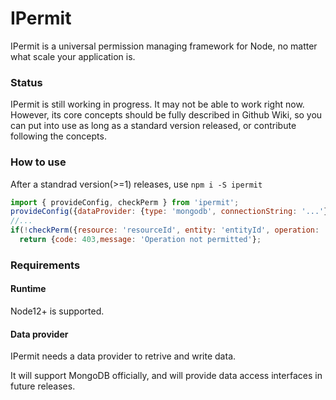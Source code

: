 # IPermit
IPermit is a universal permission managing framework for Node, no matter what scale your application is.

### Status
IPermit is still working in progress. It may not be able to work right now.
However, its core concepts should be fully described in Github Wiki, so you can put into use as long as a standard version released, or contribute following the concepts.

### How to use
After a standrad version(>=1) releases, use `npm i -S ipermit`
```js
import { provideConfig, checkPerm } from 'ipermit';
provideConfig({dataProvider: {type: 'mongodb', connectionString: '...'}})
//...
if(!checkPerm({resource: 'resourceId', entity: 'entityId', operation: 'read'}))
  return {code: 403,message: 'Operation not permitted'};
```


### Requirements
#### Runtime
Node12+ is supported.
#### Data provider
IPermit needs a data provider to retrive and write data.

It will support MongoDB officially, and will provide data access interfaces in future releases.